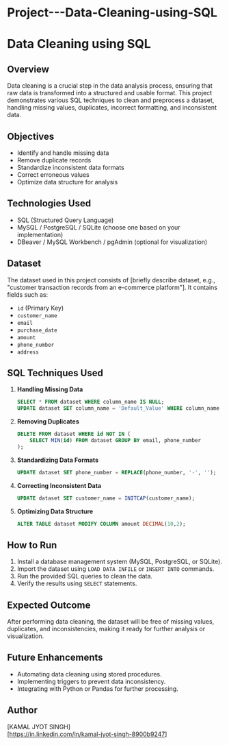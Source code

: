 # Project---Data-Cleaning-using-SQL
# Data Cleaning using SQL

## Overview
Data cleaning is a crucial step in the data analysis process, ensuring that raw data is transformed into a structured and usable format. This project demonstrates various SQL techniques to clean and preprocess a dataset, handling missing values, duplicates, incorrect formatting, and inconsistent data.

## Objectives
- Identify and handle missing data
- Remove duplicate records
- Standardize inconsistent data formats
- Correct erroneous values
- Optimize data structure for analysis

## Technologies Used
- SQL (Structured Query Language)
- MySQL / PostgreSQL / SQLite (choose one based on your implementation)
- DBeaver / MySQL Workbench / pgAdmin (optional for visualization)

## Dataset
The dataset used in this project consists of [briefly describe dataset, e.g., "customer transaction records from an e-commerce platform"]. It contains fields such as:
- `id` (Primary Key)
- `customer_name`
- `email`
- `purchase_date`
- `amount`
- `phone_number`
- `address`

## SQL Techniques Used
1. **Handling Missing Data**
   ```sql
   SELECT * FROM dataset WHERE column_name IS NULL;
   UPDATE dataset SET column_name = 'Default_Value' WHERE column_name IS NULL;
   ```

2. **Removing Duplicates**
   ```sql
   DELETE FROM dataset WHERE id NOT IN (
       SELECT MIN(id) FROM dataset GROUP BY email, phone_number
   );
   ```

3. **Standardizing Data Formats**
   ```sql
   UPDATE dataset SET phone_number = REPLACE(phone_number, '-', '');
   ```

4. **Correcting Inconsistent Data**
   ```sql
   UPDATE dataset SET customer_name = INITCAP(customer_name);
   ```

5. **Optimizing Data Structure**
   ```sql
   ALTER TABLE dataset MODIFY COLUMN amount DECIMAL(10,2);
   ```

## How to Run
1. Install a database management system (MySQL, PostgreSQL, or SQLite).
2. Import the dataset using `LOAD DATA INFILE` or `INSERT INTO` commands.
3. Run the provided SQL queries to clean the data.
4. Verify the results using `SELECT` statements.

## Expected Outcome
After performing data cleaning, the dataset will be free of missing values, duplicates, and inconsistencies, making it ready for further analysis or visualization.

## Future Enhancements
- Automating data cleaning using stored procedures.
- Implementing triggers to prevent data inconsistency.
- Integrating with Python or Pandas for further processing.

## Author
[KAMAL JYOT SINGH]   
[https://in.linkedin.com/in/kamal-jyot-singh-8900b9247]

